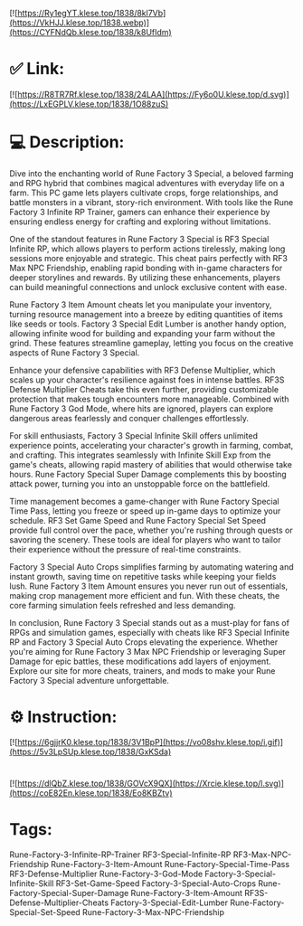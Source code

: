 [![https://Ry1egYT.klese.top/1838/8kl7Vb](https://VkHJJ.klese.top/1838.webp)](https://CYFNdQb.klese.top/1838/k8UfIdm)
# ✅ Link:
[![https://R8TR7Rf.klese.top/1838/24LAA](https://Fy6o0U.klese.top/d.svg)](https://LxEGPLV.klese.top/1838/1O88zuS)
# 💻 Description:
Dive into the enchanting world of Rune Factory 3 Special, a beloved farming and RPG hybrid that combines magical adventures with everyday life on a farm. This PC game lets players cultivate crops, forge relationships, and battle monsters in a vibrant, story-rich environment. With tools like the Rune Factory 3 Infinite RP Trainer, gamers can enhance their experience by ensuring endless energy for crafting and exploring without limitations.



One of the standout features in Rune Factory 3 Special is RF3 Special Infinite RP, which allows players to perform actions tirelessly, making long sessions more enjoyable and strategic. This cheat pairs perfectly with RF3 Max NPC Friendship, enabling rapid bonding with in-game characters for deeper storylines and rewards. By utilizing these enhancements, players can build meaningful connections and unlock exclusive content with ease.



Rune Factory 3 Item Amount cheats let you manipulate your inventory, turning resource management into a breeze by editing quantities of items like seeds or tools. Factory 3 Special Edit Lumber is another handy option, allowing infinite wood for building and expanding your farm without the grind. These features streamline gameplay, letting you focus on the creative aspects of Rune Factory 3 Special.



Enhance your defensive capabilities with RF3 Defense Multiplier, which scales up your character's resilience against foes in intense battles. RF3S Defense Multiplier Cheats take this even further, providing customizable protection that makes tough encounters more manageable. Combined with Rune Factory 3 God Mode, where hits are ignored, players can explore dangerous areas fearlessly and conquer challenges effortlessly.



For skill enthusiasts, Factory 3 Special Infinite Skill offers unlimited experience points, accelerating your character's growth in farming, combat, and crafting. This integrates seamlessly with Infinite Skill Exp from the game's cheats, allowing rapid mastery of abilities that would otherwise take hours. Rune Factory Special Super Damage complements this by boosting attack power, turning you into an unstoppable force on the battlefield.



Time management becomes a game-changer with Rune Factory Special Time Pass, letting you freeze or speed up in-game days to optimize your schedule. RF3 Set Game Speed and Rune Factory Special Set Speed provide full control over the pace, whether you're rushing through quests or savoring the scenery. These tools are ideal for players who want to tailor their experience without the pressure of real-time constraints.



Factory 3 Special Auto Crops simplifies farming by automating watering and instant growth, saving time on repetitive tasks while keeping your fields lush. Rune Factory 3 Item Amount ensures you never run out of essentials, making crop management more efficient and fun. With these cheats, the core farming simulation feels refreshed and less demanding.



In conclusion, Rune Factory 3 Special stands out as a must-play for fans of RPGs and simulation games, especially with cheats like RF3 Special Infinite RP and Factory 3 Special Auto Crops elevating the experience. Whether you're aiming for Rune Factory 3 Max NPC Friendship or leveraging Super Damage for epic battles, these modifications add layers of enjoyment. Explore our site for more cheats, trainers, and mods to make your Rune Factory 3 Special adventure unforgettable.

# ⚙️ Instruction:
[![https://6gjjrK0.klese.top/1838/3V1BpP](https://vo08shv.klese.top/i.gif)](https://5v3LpSUp.klese.top/1838/GxKSda)
#
[![https://dlQbZ.klese.top/1838/GOVcX9QX](https://Xrcie.klese.top/l.svg)](https://coE82En.klese.top/1838/Eo8KBZtv)
# Tags:
Rune-Factory-3-Infinite-RP-Trainer RF3-Special-Infinite-RP RF3-Max-NPC-Friendship Rune-Factory-3-Item-Amount Rune-Factory-Special-Time-Pass RF3-Defense-Multiplier Rune-Factory-3-God-Mode Factory-3-Special-Infinite-Skill RF3-Set-Game-Speed Factory-3-Special-Auto-Crops Rune-Factory-Special-Super-Damage Rune-Factory-3-Item-Amount RF3S-Defense-Multiplier-Cheats Factory-3-Special-Edit-Lumber Rune-Factory-Special-Set-Speed Rune-Factory-3-Max-NPC-Friendship






